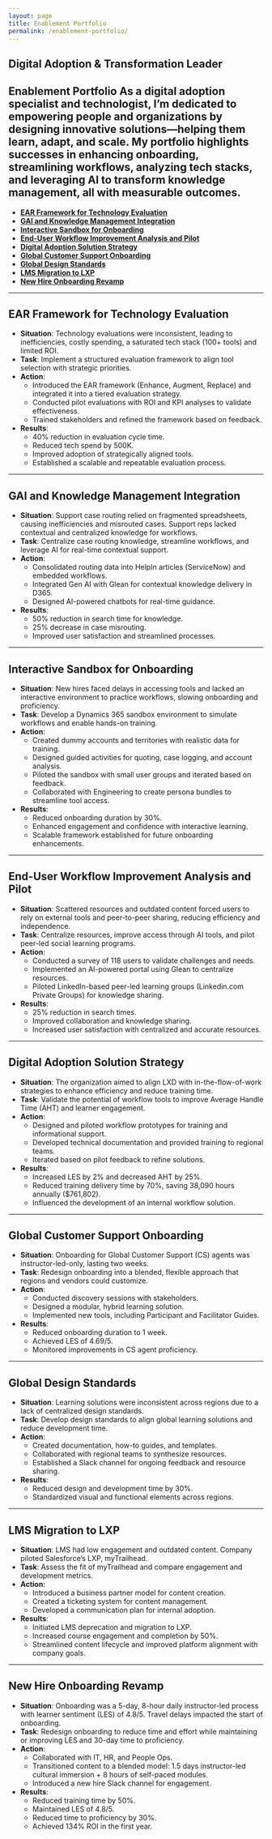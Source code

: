 ```yaml
---
layout: page
title: Enablement Portfolio
permalink: /enablement-portfolio/
---
```

## Digital Adoption & Transformation Leader

**Enablement Portfolio**
As a digital adoption specialist and technologist, I’m dedicated to empowering people and organizations by designing innovative solutions—helping them learn, adapt, and scale. My portfolio highlights successes in enhancing onboarding, streamlining workflows, analyzing tech stacks, and leveraging AI to transform knowledge management, all with measurable outcomes.
---

- [**EAR Framework for Technology Evaluation**](#ear-framework-for-technology-evaluation)
- [**GAI and Knowledge Management Integration**](#gai-and-knowledge-management-integration)
- [**Interactive Sandbox for Onboarding**](#interactive-sandbox-for-onboarding)
- [**End-User Workflow Improvement Analysis and Pilot**](#end-user-workflow-improvement-analysis-and-pilot)
- [**Digital Adoption Solution Strategy**](#digital-adoption-solution-strategy)
- [**Global Customer Support Onboarding**](#global-customer-support-onboarding)
- [**Global Design Standards**](#global-design-standards)
- [**LMS Migration to LXP**](#lms-migration-to-lxp)
- [**New Hire Onboarding Revamp**](#new-hire-onboarding-revamp)

---

## **EAR Framework for Technology Evaluation**

- **Situation**: Technology evaluations were inconsistent, leading to inefficiencies, costly spending, a saturated tech stack (100+ tools) and limited ROI.
- **Task**: Implement a structured evaluation framework to align tool selection with strategic priorities.
- **Action**:
  - Introduced the EAR framework (Enhance, Augment, Replace) and integrated it into a tiered evaluation strategy.
  - Conducted pilot evaluations with ROI and KPI analyses to validate effectiveness.
  - Trained stakeholders and refined the framework based on feedback.
- **Results**:
  - 40% reduction in evaluation cycle time.
  - Reduced tech spend by 500K.
  - Improved adoption of strategically aligned tools.
  - Established a scalable and repeatable evaluation process.

---

## **GAI and Knowledge Management Integration**

- **Situation**: Support case routing relied on fragmented spreadsheets, causing inefficiencies and misrouted cases. Support reps lacked contextual and centralized knowledge for workflows.
- **Task**: Centralize case routing knowledge, streamline workflows, and leverage AI for real-time contextual support.
- **Action**:
  - Consolidated routing data into HelpIn articles (ServiceNow) and embedded workflows.
  - Integrated Gen AI with Glean for contextual knowledge delivery in D365.
  - Designed AI-powered chatbots for real-time guidance.
- **Results**:
  - 50% reduction in search time for knowledge.
  - 25% decrease in case misrouting.
  - Improved user satisfaction and streamlined processes.

---

## **Interactive Sandbox for Onboarding**

- **Situation**: New hires faced delays in accessing tools and lacked an interactive environment to practice workflows, slowing onboarding and proficiency.
- **Task**: Develop a Dynamics 365 sandbox environment to simulate workflows and enable hands-on training.
- **Action**:
  - Created dummy accounts and territories with realistic data for training.
  - Designed guided activities for quoting, case logging, and account analysis.
  - Piloted the sandbox with small user groups and iterated based on feedback.
  - Collaborated with Engineering to create persona bundles to streamline tool access.
- **Results**:
  - Reduced onboarding duration by 30%.
  - Enhanced engagement and confidence with interactive learning.
  - Scalable framework established for future onboarding enhancements.

---

## **End-User Workflow Improvement Analysis and Pilot**

- **Situation**: Scattered resources and outdated content forced users to rely on external tools and peer-to-peer sharing, reducing efficiency and independence.
- **Task**: Centralize resources, improve access through AI tools, and pilot peer-led social learning programs.
- **Action**:
  - Conducted a survey of 118 users to validate challenges and needs.
  - Implemented an AI-powered portal using Glean to centralize resources.
  - Piloted LinkedIn-based peer-led learning groups (Linkedin.com Private Groups) for knowledge sharing.
- **Results**:
  - 25% reduction in search times.
  - Improved collaboration and knowledge sharing.
  - Increased user satisfaction with centralized and accurate resources.

---

## **Digital Adoption Solution Strategy**

- **Situation**: The organization aimed to align LXD with in-the-flow-of-work strategies to enhance efficiency and reduce training time.
- **Task**: Validate the potential of workflow tools to improve Average Handle Time (AHT) and learner engagement.
- **Action**:
  - Designed and piloted workflow prototypes for training and informational support.
  - Developed technical documentation and provided training to regional teams.
  - Iterated based on pilot feedback to refine solutions.
- **Results**:
  - Increased LES by 2% and decreased AHT by 25%.
  - Reduced training delivery time by 70%, saving 38,090 hours annually ($761,802).
  - Influenced the development of an internal workflow solution.

---

## **Global Customer Support Onboarding**

- **Situation**: Onboarding for Global Customer Support (CS) agents was instructor-led-only, lasting two weeks.
- **Task**: Redesign onboarding into a blended, flexible approach that regions and vendors could customize.
- **Action**:
  - Conducted discovery sessions with stakeholders.
  - Designed a modular, hybrid learning solution.
  - Implemented new tools, including Participant and Facilitator Guides.
- **Results**:
  - Reduced onboarding duration to 1 week.
  - Achieved LES of 4.69/5.
  - Monitored improvements in CS agent proficiency.

---

## **Global Design Standards**

- **Situation**: Learning solutions were inconsistent across regions due to a lack of centralized design standards.
- **Task**: Develop design standards to align global learning solutions and reduce development time.
- **Action**:
  - Created documentation, how-to guides, and templates.
  - Collaborated with regional teams to synthesize resources.
  - Established a Slack channel for ongoing feedback and resource sharing.
- **Results**:
  - Reduced design and development time by 30%.
  - Standardized visual and functional elements across regions.

---

## **LMS Migration to LXP**

- **Situation**: LMS had low engagement and outdated content. Company piloted Salesforce’s LXP, myTrailhead.
- **Task**: Assess the fit of myTrailhead and compare engagement and development metrics.
- **Action**:
  - Introduced a business partner model for content creation.
  - Created a ticketing system for content management.
  - Developed a communication plan for internal adoption.
- **Results**:
  - Initiated LMS deprecation and migration to LXP.
  - Increased course engagement and completion by 50%.
  - Streamlined content lifecycle and improved platform alignment with company goals.

---

## **New Hire Onboarding Revamp**

- **Situation**: Onboarding was a 5-day, 8-hour daily instructor-led process with learner sentiment (LES) of 4.8/5. Travel delays impacted the start of onboarding.
- **Task**: Redesign onboarding to reduce time and effort while maintaining or improving LES and 30-day time to proficiency.
- **Action**:
  - Collaborated with IT, HR, and People Ops.
  - Transitioned content to a blended model: 1.5 days instructor-led cultural immersion + 8 hours of self-paced modules.
  - Introduced a new hire Slack channel for engagement.
- **Results**:
  - Reduced training time by 50%.
  - Maintained LES of 4.8/5.
  - Reduced time to proficiency by 30%.
  - Achieved 134% ROI in the first year.
